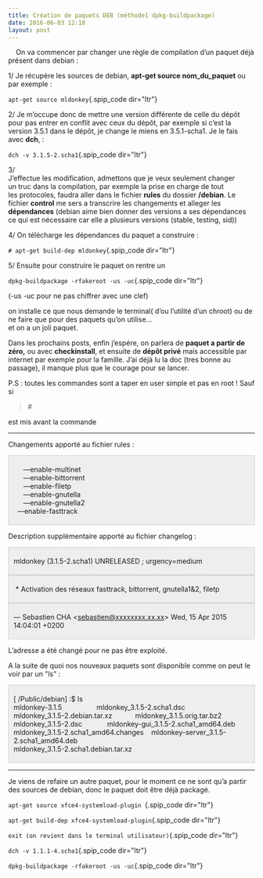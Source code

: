 ```yaml
---
title: Création de paquets DEB (méthode1 dpkg-buildpackage)
date: 2016-06-03 12:18
layout: post
---
```


<p>
    On va commencer par changer une règle de compilation d’un paquet
déjà présent dans debian :

1/ Je récupère les sources de debian, **apt-get source nom\_du\_paquet**
ou par exemple :

<div>

<div>

`apt-get source mldonkey`{.spip_code dir="ltr"}

</div>

</div>

2/ Je m’occupe donc de mettre une version différente de celle du dépôt
pour pas entrer en conflit avec ceux du dépôt, par exemple si c’est la
version 3.5.1 dans le dépôt, je change le miens en 3.5.1-scha1. Je le
fais avec **dch**, :

<div>

<div>

`dch -v 3.1.5-2.scha1`{.spip_code dir="ltr"}

</div>

</div>

3/  
J’effectue les modification, admettons que je veux seulement changer
un truc dans la compilation, par exemple la prise en charge de tout
les protocoles, faudra aller dans le fichier **rules** du dossier
**/debian**. Le fichier **control** me sers a transcrire les changements
et alleger les **dépendances** (debian aime bien donner des versions a
ses dépendances ce qui est nécessaire car elle a plusieurs versions
(stable, testing, sid))

4/ On télécharge les dépendances du paquet a construire :

<div>

<div>

`# apt-get build-dep mldonkey`{.spip_code dir="ltr"}

</div>

</div>

5/ Ensuite pour construire le paquet on rentre un

<div>

<div>

`dpkg-buildpackage -rfakeroot -us -uc`{.spip_code dir="ltr"}

</div>

</div>

(-us -uc pour ne pas chiffrer avec une clef)

on installe ce que nous demande le terminal( d’ou l’utilité d’un chroot)
ou de ne faire que pour des paquets qu’on utilise...  
et on a un joli paquet.

Dans les prochains posts, enfin j’espére, on parlera de **paquet a
partir de zéro,** ou avec **checkinstall**, et ensuite de **dépôt
privé** mais accessible par internet par exemple pour la famille. J’ai
déjà lu la doc (tres bonne au passage), il manque plus que le courage
pour se lancer.

P.S : toutes les commandes sont a taper en user simple et pas en root !
Sauf si

<div>

> <div>
>
> \#
>
> </div>

</div>

est mis avant la commande

------------------------------------------------------------------------

Changements apporté au fichier rules :

<div>

<div style="background:#eee; border:1px solid #ccc; padding:5px 10px">

  
     —enable-multinet  
     —enable-bittorrent  
     —enable-filetp  
     —enable-gnutella  
     —enable-gnutella2  
  —enable-fasttrack

</div>

</div>

Description supplémentaire apporté au fichier changelog :

<div>

<div>

<div style="background:#eee; border:1px solid #ccc; padding:5px 10px">

mldonkey (3.1.5-2.scha1) UNRELEASED ; urgency=medium

</div>

<div style="background:#eee; border:1px solid #ccc; padding:5px 10px">

 \* Activation des réseaux fasttrack, bittorrent, gnutella1&2, filetp

</div>

<div style="background:#eee; border:1px solid #ccc; padding:5px 10px">

— Sebastien CHA &lt;sebastien@xxxxxxxx.xx.xx&gt; Wed, 15 Apr 2015
14:04:01 +0200

</div>

</div>

</div>

L’adresse a été changé pour ne pas être exploité.

A la suite de quoi nos nouveaux paquets sont disponible comme on peut le
voir par un "ls" :

<div>

<div style="background:#eee; border:1px solid #ccc; padding:5px 10px">

\[ /Public/debian\] :\$ ls  
mldonkey-3.1.5                  mldonkey\_3.1.5-2.scha1.dsc  
mldonkey\_3.1.5-2.debian.tar.xz            mldonkey\_3.1.5.orig.tar.bz2  
mldonkey\_3.1.5-2.dsc             mldonkey-gui\_3.1.5-2.scha1\_amd64.deb  
mldonkey\_3.1.5-2.scha1\_amd64.changes    mldonkey-server\_3.1.5-2.scha1\_amd64.deb  
mldonkey\_3.1.5-2.scha1.debian.tar.xz

</div>

<div>

------------------------------------------------------------------------

Je viens de refaire un autre paquet, pour le moment ce ne sont qu’a
partir des sources de debian, donc le paquet doit être déjà packagé.

<div>

<div>

`apt-get source xfce4-systemload-plugin `{.spip_code dir="ltr"}

</div>

<div>

`apt-get build-dep xfce4-systemload-plugin`{.spip_code dir="ltr"}

</div>

<div>

`exit (on revient dans le terminal utilisateur)`{.spip_code dir="ltr"}

</div>

<div>

`dch -v 1.1.1-4.scha1`{.spip_code dir="ltr"}

</div>

<div>

`dpkg-buildpackage -rfakeroot -us -uc`{.spip_code dir="ltr"}

</div>

</div>

</div>

</div>

<p>
</p>

